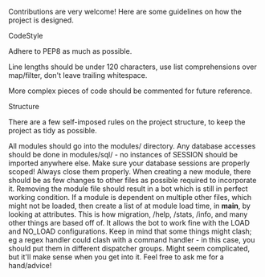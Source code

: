 Contributions are very welcome! Here are some guidelines on how the project is designed.

CodeStyle

Adhere to PEP8 as much as possible.

Line lengths should be under 120 characters, use list comprehensions over map/filter, don't leave trailing whitespace.

More complex pieces of code should be commented for future reference.

Structure

There are a few self-imposed rules on the project structure, to keep the project as tidy as possible.

All modules should go into the modules/ directory.
Any database accesses should be done in modules/sql/ - no instances of SESSION should be imported anywhere else.
Make sure your database sessions are properly scoped! Always close them properly.
When creating a new module, there should be as few changes to other files as possible required to incorporate it. Removing the module file should result in a bot which is still in perfect working condition.
If a module is dependent on multiple other files, which might not be loaded, then create a list of at module load time, in __main__, by looking at attributes. This is how migration, /help, /stats, /info, and many other things are based off of. It allows the bot to work fine with the LOAD and NO_LOAD configurations.
Keep in mind that some things might clash; eg a regex handler could clash with a command handler - in this case, you should put them in different dispatcher groups.
Might seem complicated, but it'll make sense when you get into it. Feel free to ask me for a hand/advice!
